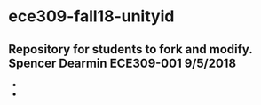 # ece309-fall18-unityid
Repository for students to fork and modify.
Spencer Dearmin
ECE309-001
9/5/2018
-
-
-
